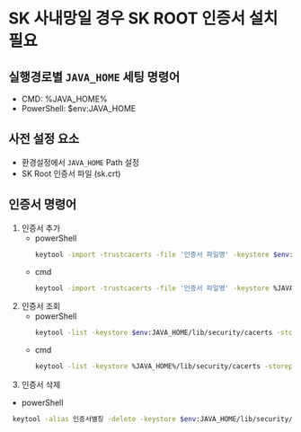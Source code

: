 # SK 사내망일 경우 SK ROOT 인증서 설치 필요

## 실행경로별 `JAVA_HOME` 세팅 명령어
- CMD: %JAVA_HOME%
- PowerShell: $env:JAVA_HOME

## 사전 설정 요소
- 환경설정에서 `JAVA_HOME` Path 설정
- SK Root 인증서 파일 (sk.crt)

## 인증서 명령어

1. 인증서 추가
   - powerShell
     ```bash
     keytool -import -trustcacerts -file '인증서 파일명' -keystore $env:JAVA_HOME/lib/security/cacerts -storepass changeit -alias '인증서 별칭'
     ```
   - cmd
     ```bash
     keytool -import -trustcacerts -file '인증서 파일명' -keystore %JAVA_HOME%/lib/security/cacerts -storepass changeit -alias '인증서 별칭'
     ```
2. 인증서 조회
   - powerShell
     ```bash
     keytool -list -keystore $env:JAVA_HOME/lib/security/cacerts -storepass changeit
     ```
   - cmd
     ```bash
     keytool -list -keystore %JAVA_HOME%/lib/security/cacerts -storepass changeit
     ```
3. 인증서 삭제
- powerShell
```bash
 keytool -alias 인증서별칭 -delete -keystore $env:JAVA_HOME/lib/security/cacerts -storepass changeit 
``` 




